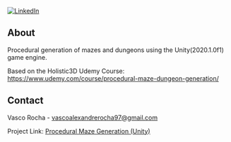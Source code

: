 [![LinkedIn][linkedin-shield]][linkedin-url]

<!-- ABOUT -->
## About

Procedural generation of mazes and dungeons using the Unity(2020.1.0f1) game engine.

Based on the Holistic3D Udemy Course: https://www.udemy.com/course/procedural-maze-dungeon-generation/

<!-- CONTACT -->
## Contact

Vasco Rocha - vascoalexandrerocha97@gmail.com

Project Link: [Procedural Maze Generation (Unity)](https://github.com/vascorocha97/Procedural-Maze-And-Dungeon-Generation)




<!-- MARKDOWN LINKS & IMAGES -->
<!-- https://www.markdownguide.org/basic-syntax/#reference-style-links -->
[linkedin-shield]: https://img.shields.io/badge/-LinkedIn-black.svg?style=for-the-badge&logo=linkedin&colorB=555
[linkedin-url]: https://www.linkedin.com/in/vascorocha97/

